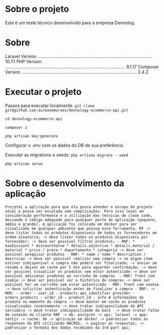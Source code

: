 # Sobre o projeto
Este é um teste técnico desenvolvido para a empresa Devnolog.

# Sobre 
Laravel Version ............................................................................................. 10.7.1
PHP Version ................................................................................................. 8.1.17
Composer Version ............................................................................................. 2.4.2

# Executar o projeto
Passos para executar localmente:
`git clone git@github.com:aureanemoraes/devnology-ecommerce-api.git`

`cd devnology-ecommerce-api`

`composer i`

`php artisan key:generate`

Configurar o .env com os dados do DB de sua preferência.

Executar as migrations e seeds: `php artisan migrate --seed`

`php artisan serve`

# Sobre o desenvolvimento da aplicação

`Projetei a aplicação para que ela possa atender o escopo do projeto atual e possa ser escalada sem complicações. Para isso levei em consideração performance e a utilização das técnicas de clean code, deixando o código adequado para qualquer porte de aplicação (pequeno, médio e grande).
A aplicação foi colocada em docker para ser visualizada em qualquer ambiente que possua essa ferramenta.
RF
-> deve listar todos os produtos disponíveis de todos os fornecedores em ordem aleatória;
-> deve listar todos os produtos disponíveis por fornecedor;
-> deve ser possível filtrar produtos;
    - RNF:
        * hasDiscount
        * discountValue
        * details.adjective
        * details.material / material
        * price / preco
        * departamento
        * categoria
-> deve ser possível pesquisar produtos
    - RNF:
        * name / nome
        * description / descricao
-> deve ser possível realizar uma compra
    -> se algum item estiver indisponível a compra não poderá ser finalizada;
    -> enviar um resumo e deixar em cache por 5 min para aguardar confirmação;
-> deve ser possível visualizar os produtos sem estar autenticado
-> deve ser possível adicionar produtos ao carrinho de compras 
    - RNF: front com cookie
-> deve ser possível ver o histórico de compras
-> deve ser possível ter um carrinho sem estar autenticado
    - RNF: front com cookie
-> deve solicitar autenticação antes de finalizar a compra
    - RNF:
        -> MER:
            - order
                - user_id
            - products
                api_identifier
                provider
            - orders_products
                - order_id
                - product_id
                - info # informações do produto no momento da compra
-> deve manter em cache os produtos visualizados recentemente
-> deve tratar indisponilidade da API servidora
-> deve tratar indisponilidade do back 
-> deve tratar falha de conexão do cliente
RNF
-> db: postgres
-> api: laravel
-> app: nextjs
-> cache: db
-> aplicação em docker
-> padronizar todas as responses da API utilizando MACROS;
-> paginar as respostas;
-> padronizar o formato dos dados recebidos da 3rd part api;`
